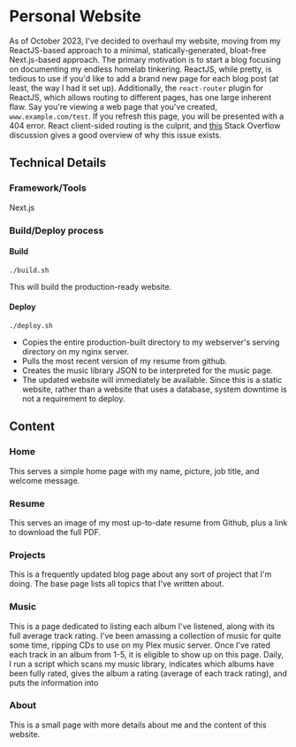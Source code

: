 # Personal Website
As of October 2023, I've decided to overhaul my website, moving from my ReactJS-based approach to a minimal, statically-generated, bloat-free Next.js-based approach. The primary motivation is to start a blog focusing on documenting my endless homelab tinkering. ReactJS, while pretty, is tedious to use if you'd like to add a brand new page for each blog post (at least, the way I had it set up). Additionally, the `react-router` plugin for ReactJS, which allows routing to different pages, has one large inherent flaw. Say you're viewing a web page that you've created, `www.example.com/test`. If you refresh this page, you will be presented with a 404 error. React client-sided routing is the culprit, and [this](https://stackoverflow.com/questions/27928372/react-router-urls-dont-work-when-refreshing-or-writing-manually) Stack Overflow discussion gives a good overview of why this issue exists.

## Technical Details
### Framework/Tools
Next.js

### Build/Deploy process
#### Build
`./build.sh`

This will build the production-ready website.

#### Deploy
`./deploy.sh`

- Copies the entire production-built directory to my webserver's serving directory on my nginx server.
- Pulls the most recent version of my resume from github.
- Creates the music library JSON to be interpreted for the music page.
- The updated website will immediately be available. Since this is a static website, rather than a website that uses a database, system downtime is not a requirement to deploy.

## Content
### Home
This serves a simple home page with my name, picture, job title, and welcome message.
### Resume
This serves an image of my most up-to-date resume from Github, plus a link to download the full PDF.
### Projects
This is a frequently updated blog page about any sort of project that I'm doing. The base page lists all topics that I've written about.
### Music
This is a page dedicated to listing each album I've listened, along with its full average track rating. I've been amassing a collection of music for quite some time, ripping CDs to use on my Plex music server. Once I've rated each track in an album from 1-5, it is eligible to show up on this page. Daily, I run a script which scans my music library, indicates which albums have been fully rated, gives the album a rating (average of each track rating), and puts the information into 
### About
This is a small page with more details about me and the content of this website.
